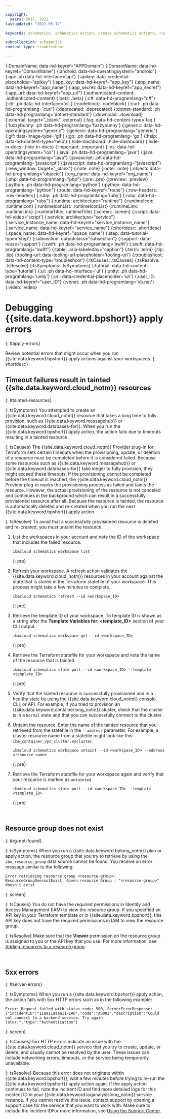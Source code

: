 ```yaml
---

copyright:
  years: 2017, 2021
lastupdated: "2021-05-17"

keywords: schematics, schematics action, create schematics actions, run ansible playbooks, delete schematics action, 

subcollection: schematics
content-type: troubleshoot

---
```


{:DomainName: data-hd-keyref="APPDomain"}
{:DomainName: data-hd-keyref="DomainName"}
{:android: data-hd-operatingsystem="android"}
{:api: .ph data-hd-interface='api'}
{:apikey: data-credential-placeholder='apikey'}
{:app_key: data-hd-keyref="app_key"}
{:app_name: data-hd-keyref="app_name"}
{:app_secret: data-hd-keyref="app_secret"}
{:app_url: data-hd-keyref="app_url"}
{:authenticated-content: .authenticated-content}
{:beta: .beta}
{:c#: data-hd-programlang="c#"}
{:cli: .ph data-hd-interface='cli'}
{:codeblock: .codeblock}
{:curl: .ph data-hd-programlang='curl'}
{:deprecated: .deprecated}
{:dotnet-standard: .ph data-hd-programlang='dotnet-standard'}
{:download: .download}
{:external: target="_blank" .external}
{:faq: data-hd-content-type='faq'}
{:fuzzybunny: .ph data-hd-programlang='fuzzybunny'}
{:generic: data-hd-operatingsystem="generic"}
{:generic: data-hd-programlang="generic"}
{:gif: data-image-type='gif'}
{:go: .ph data-hd-programlang='go'}
{:help: data-hd-content-type='help'}
{:hide-dashboard: .hide-dashboard}
{:hide-in-docs: .hide-in-docs}
{:important: .important}
{:ios: data-hd-operatingsystem="ios"}
{:java: .ph data-hd-programlang='java'}
{:java: data-hd-programlang="java"}
{:javascript: .ph data-hd-programlang='javascript'}
{:javascript: data-hd-programlang="javascript"}
{:new_window: target="_blank"}
{:note .note}
{:note: .note}
{:objectc data-hd-programlang="objectc"}
{:org_name: data-hd-keyref="org_name"}
{:php: data-hd-programlang="php"}
{:pre: .pre}
{:preview: .preview}
{:python: .ph data-hd-programlang='python'}
{:python: data-hd-programlang="python"}
{:route: data-hd-keyref="route"}
{:row-headers: .row-headers}
{:ruby: .ph data-hd-programlang='ruby'}
{:ruby: data-hd-programlang="ruby"}
{:runtime: architecture="runtime"}
{:runtimeIcon: .runtimeIcon}
{:runtimeIconList: .runtimeIconList}
{:runtimeLink: .runtimeLink}
{:runtimeTitle: .runtimeTitle}
{:screen: .screen}
{:script: data-hd-video='script'}
{:service: architecture="service"}
{:service_instance_name: data-hd-keyref="service_instance_name"}
{:service_name: data-hd-keyref="service_name"}
{:shortdesc: .shortdesc}
{:space_name: data-hd-keyref="space_name"}
{:step: data-tutorial-type='step'}
{:subsection: outputclass="subsection"}
{:support: data-reuse='support'}
{:swift: .ph data-hd-programlang='swift'}
{:swift: data-hd-programlang="swift"}
{:table: .aria-labeledby="caption"}
{:term: .term}
{:tip: .tip}
{:tooling-url: data-tooling-url-placeholder='tooling-url'}
{:troubleshoot: data-hd-content-type='troubleshoot'}
{:tsCauses: .tsCauses}
{:tsResolve: .tsResolve}
{:tsSymptoms: .tsSymptoms}
{:tutorial: data-hd-content-type='tutorial'}
{:ui: .ph data-hd-interface='ui'}
{:unity: .ph data-hd-programlang='unity'}
{:url: data-credential-placeholder='url'}
{:user_ID: data-hd-keyref="user_ID"}
{:vbnet: .ph data-hd-programlang='vb.net'}
{:video: .video}


# Debugging {{site.data.keyword.bpshort}} apply errors 
{: #apply-errors}

Review potential errors that might occur when you run {{site.data.keyword.bpshort}} apply actions against your workspaces. 
{: shortdesc}

## Timeout failures result in tainted {{site.data.keyword.cloud_notm}} resources
{: #tainted-resources}

{: tsSymptoms}
You attempted to create an {{site.data.keyword.cloud_notm}} resource that takes a long time to fully provision, such as {{site.data.keyword.messagehub}} or {{site.data.keyword.databases-for}}. When you run the {{site.data.keyword.bpshort}} apply action, the action fails due to timeouts resulting in a tainted resource. 

{: tsCauses}
The {{site.data.keyword.cloud_notm}} Provider plug-in for Terraform sets certain timeouts when the provisioning, update, or deletion of a resource must be completed before it is considered failed. Because some resources such as {{site.data.keyword.messagehub}} or {{site.data.keyword.databases-for}} take longer to fully provision, they might exceed these timeouts. If the provisioning cannot be completed before the timeout is reached, the {{site.data.keyword.cloud_notm}} Provider plug-in marks the provisioning process as failed and taints the resource. However, the actual provisioning of the resource is not canceled and continues in the background which can result in a successfully provisioned resource after all. Because the resource is tainted, the resource is automatically deleted and re-created when you run the next {{site.data.keyword.bpshort}} apply action. 

{: tsResolve}
To avoid that a successfully provisioned resource is deleted and re-created, you must untaint the resource. 

1. List the workspaces in your account and note the ID of the workspace that includes the failed resource. 
   ```
   ibmcloud schematics workspace list
   ```
   {: pre}
   
2. Refresh your workspace. A refresh action validates the {{site.data.keyword.cloud_notm}} resources in your account against the state that is stored in the Terraform statefile of your workspace. This process might take a few minutes to complete.
   ```
   ibmcloud schematics refresh --id <workspace_ID>
   ```
   {: pre}
   
3. Retrieve the template ID of your workspace. To template ID is shown as a string after the **Template Variables for: <template_ID>** section of your CLI output. 
   ```
   ibmcloud schematics workspace get --id <workspace_ID>
   ```
   {: pre}
   
4. Retrieve the Terraform statefile for your workspace and note the name of the resource that is tainted.
   ```
   ibmcloud schematics state pull --id <workspace_ID> --template <template_ID>
   ```
   {: pre}
   
5. Verify that the tainted resource is successfully provisioned and in a healthy state by using the {{site.data.keyword.cloud_notm}} console, CLI, or API. For example, if you tried to provision an {{site.data.keyword.containerlong_notm}} cluster, check that the cluster is in a `Normal` state and that you can successfully connect to the cluster. 

6. Untaint the resource. Enter the name of the tainted resource that you retrieved from the statefile in the `--address` parameter. For example, a cluster resource name from a statefile might look like this: `ibm_container_vpc_cluster.mycluster`. 
   ```
   ibmcloud schematics workspace untaint --id <workspace_ID> --address <resource_name>
   ```
   {: pre}
   
7. Retrieve the Terraform statefile for your workspace again and verify that your resource is marked as `untainted`. 
   ```
   ibmcloud schematics state pull --id <workspace_ID> --template <template_ID>
   ```
   {: pre}
   
</br>

## Resource group does not exist
{: #rg-not-found}

{: tsSymptoms}
When you run a {{site.data.keyword.bplong_notm}} plan or apply action, the resource group that you try to retrieve by using the `ibm_resource_group` data source cannot be found. You receive an error message similar to the following: 

```
Error retrieving resource group <resource-group>: ResourceGroupDoesnotExist: Given resource Group : "<resource-group>" doesn't exist
```
{: screen}

{: tsCauses}
You do not have the required permissions in Identity and Access Management (IAM) to view the resource group. If you specified an API key in your Terraform template or in {{site.data.keyword.bpshort}}, this API key does not have the required permissions in IAM to view the resource group.

{: tsResolve}
Make sure that the **Viewer** permission on the resource group is assigned to you or the API key that you use. For more information, see [Adding resources to a resource group](/docs/account?topic=account-rgs#add_to_rgs).

</br>

## 5xx errors
{: #server-errors}
   
{: tsSymptoms}
When you run a {{site.data.keyword.bpshort}} apply action, the action fails with 5xx HTTP errors such as in the following example: 

```
Error: Request failed with status code: 500, ServerErrorResponse: {"incidentID":"11aa11aaaa11-IAD","code":"A0002","description":"Could not connect to a backend service. Try again later.","type":"Authentication"}
```
{: screen}

{: tsCauses}
5xx HTTP errors indicate an issue with the {{site.data.keyword.cloud_notm}} service that you try to create, update, or delete, and usually cannot be resolved by the user. These issues can include networking errors, timeouts, or the service being temporarily unavailable. 

{: tsResolve}
Because this error does not originate within {{site.data.keyword.bpshort}}, wait a few minutes before trying to re-run the {{site.data.keyword.bpshort}} apply action again. If the apply action continues to fail, note the incident ID and find more detailed logs for this incident ID in your {{site.data.keyword.loganalysislong_notm}} service instance. If you cannot resolve this issue, contact support by opening a support case for the service that you want to work with. Make sure to include the incident IDFor more information, see [Using the Support Center](/docs/get-support?topic=get-support-using-avatar). 

</br>

